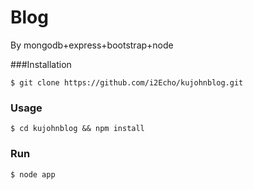# Blog
By mongodb+express+bootstrap+node

###Installation
```
$ git clone https://github.com/i2Echo/kujohnblog.git
```

### Usage
```
$ cd kujohnblog && npm install
```

### Run
```
$ node app
```
